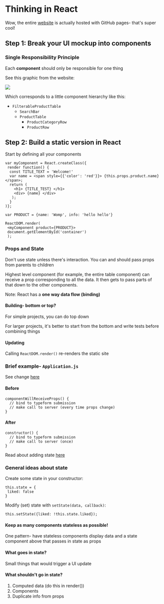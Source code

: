 # Thinking in React

Wow, the entire [website](https://facebook.github.io/react/docs/thinking-in-react.html) is actually hosted with GitHub pages- that's super cool! 

## Step 1: Break your UI mockup into components

### Single Responsibility Principle

Each **component** should only be responsible for one thing

See this graphic from the website:

![](https://facebook.github.io/react/img/blog/thinking-in-react-components.png)

Which corresponds to a little component hierarchy like this:

  * `FilterableProductTable`
    * `SearchBar`
    * `ProductTable`
      * `ProductCategoryRow`
      * `ProductRow`

## Step 2: Build a static version in React

Start by defining all your components

```
var myComponent = React.createClass({
 render function() {
  const TITLE_TEXT = 'Welcome!'
  var name = <span style={{'color': 'red'}}> {this.props.product.name} </span>;
  return (
    <h1> {TITLE_TEST} </h1>
    <div> {name} </div>
   );  
  }  
)};

var PRODUCT = {name: 'Womp', info: 'hello hello'}

ReactDOM.render(
 <myComponent product={PRODUCT}>
 document.getElementById('container') 
 );
```

### Props and State

Don't use state unless there's interaction. You can and should pass props from parents to children

Highest level component (for example, the entire table component) can receive a prop corresponding to all the data. It then gets to pass parts of that down to the other components. 

Note: React has a **one way data flow (binding)**

#### Building- bottom or top?

For simple projects, you can do top down

For larger projects, it's better to start from the bottom and write tests before combining things

#### Updating

Calling `ReactDOM.render()` re-renders the static site 

### Brief example- `Application.js` 

See change [here](https://github.com/hack-duke/hackduke-portal/commit/a65d4414d55175bd8d51f202fdf67c81da89e5ae)

#### Before

```
componentWillReceiveProps() {
  // bind to typeform submission
  // make call to server (every time props change)
}
```

#### After

```
constructor() {
  // bind to typeform submission
  // make call to server (once)
}
```

Read about adding state [here](https://facebook.github.io/react/docs/interactivity-and-dynamic-uis.html)

### General ideas about state

Create some state in your constructor:

```
this.state = {
 liked: false
}
``` 

Modify (set) state with `setState(data, callback)`:

`this.setState({liked: !this.state.liked});`

#### Keep as many components stateless as possible!

One pattern- have stateless components display data and a state component above that passes in state as props

#### What goes in state?

Small things that would trigger a UI update

#### What shouldn't go in state? 

1. Computed data (do this in render()) 
2. Components
3. Duplicate info from props
